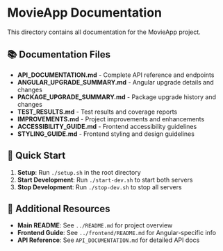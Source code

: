 # MovieApp Documentation

This directory contains all documentation for the MovieApp project.

## 📚 Documentation Files

- **API_DOCUMENTATION.md** - Complete API reference and endpoints
- **ANGULAR_UPGRADE_SUMMARY.md** - Angular upgrade details and changes
- **PACKAGE_UPGRADE_SUMMARY.md** - Package upgrade history and changes
- **TEST_RESULTS.md** - Test results and coverage reports
- **IMPROVEMENTS.md** - Project improvements and enhancements
- **ACCESSIBILITY_GUIDE.md** - Frontend accessibility guidelines
- **STYLING_GUIDE.md** - Frontend styling and design guidelines

## 🚀 Quick Start

1. **Setup**: Run `./setup.sh` in the root directory
2. **Start Development**: Run `./start-dev.sh` to start both servers
3. **Stop Development**: Run `./stop-dev.sh` to stop all servers

## 📖 Additional Resources

- **Main README**: See `../README.md` for project overview
- **Frontend Guide**: See `../frontend/README.md` for Angular-specific info
- **API Reference**: See `API_DOCUMENTATION.md` for detailed API docs 